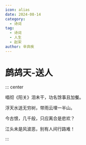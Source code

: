 ```yaml
---
icon: alias
date: 2024-08-14
category:
  - 诗词
tag:
  - 诗词
  - 人生
  - 赵宋
author: 辛弃疾
---
```


# 鹧鸪天-送人

<!-- more -->


::: center

唱彻《阳关》泪未干，功名馀事且加餐。

浮天水送无穷树，带雨云埋一半山。

今古恨，几千般，只应离合是悲欢？

江头未是风波恶，别有人间行路难！

:::